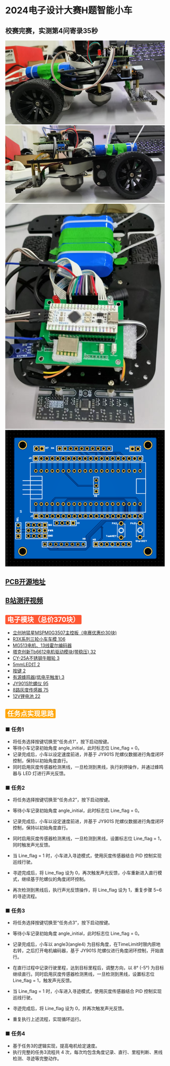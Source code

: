 # 2024电子设计大赛H题智能小车
## 校赛完赛，实测第4问寄录35秒
![d38a10215564251673b585ed0c2ac42](./src/d38a10215564251673b585ed0c2ac42.jpg)
![cea49113ae89ae7cbaa048b8cb9e474](./src/cea49113ae89ae7cbaa048b8cb9e474.jpg)
![55c712735c4f2a0491421d0f4ae0dd6](./src/55c712735c4f2a0491421d0f4ae0dd6.jpg)
![PCB正面](./src/image.jpg)
## [PCB开源地址](https://u.lceda.cn/account/user/projects/index/members?project=a21ed0727ad447719ecbd93959d565b7&folder=all)
## [B站测评视频](https://www.bilibili.com/video/BV1xQNzzUEWS/?spm_id_from=333.1387.homepage.video_card.click)
## <span style="background-color:#FF5733; color:white; padding:2px 6px; border-radius:3px;">电子模块（总价370块）</span>

- [立创地猛星MSPM0G3507主控板（电赛优惠价30块)](https://item.szlcsc.com/24478333.html?lcsc_vid=T1FaUVcAFQVXUVJUFAAPBFxTFVUKVAJQRgdXVwBRQVQxVlNSTlJXU1xSTldYUjsOAxUeFF5JWBYZEEoEHg8JSQcJGk4%3D)
- [R3X系列三轮小车车模 106](https://item.taobao.com/item.htm?abbucket=6&detail_redpacket_pop=true&id=594481149003&mi_id=pjm_3wdTOvIPm7CIgRB8acNJtRmhUg0QKlvNVEXEoqaUKQQcYXTunwaisg57dwZ8TJxVVdM_qmXcacvM4wDxoBFK3fBJSjP0Tssh-nWKQx4&ns=1&priceTId=213e072c17493950995278926e10a3&query=R3X%E7%B3%BB%E5%88%97&skuId=5067668637755&spm=0.0.hoverItem.1&utparam=%7B%22aplus_abtest%22%3A%22ec5ee9e66e9d947a27c2d559ba93f412%22%7D&xxc=taobaoSearch)
- [MG513电机、13线霍尔编码器](https://item.taobao.com/item.htm?abbucket=6&detail_redpacket_pop=true&id=594481149003&mi_id=pjm_3wdTOvIPm7CIgRB8acNJtRmhUg0QKlvNVEXEoqaUKQQcYXTunwaisg57dwZ8TJxVVdM_qmXcacvM4wDxoBFK3fBJSjP0Tssh-nWKQx4&ns=1&priceTId=213e072c17493950995278926e10a3&query=R3X%E7%B3%BB%E5%88%97&skuId=5067668637755&spm=0.0.hoverItem.1&utparam=%7B%22aplus_abtest%22%3A%22ec5ee9e66e9d947a27c2d559ba93f412%22%7D&xxc=taobaoSearch)
- [塔克创新Tb6612电机驱动模块(带稳压) 32](https://detail.tmall.com/item.htm?abbucket=6&detail_redpacket_pop=true&id=838447196772&mi_id=siKALv5wjie-yYUBE-IVqV-UB3oQwq3xOE8aac6D70byqCH5ItorhEekR0iCcAph1wotNwf34ZagCBznm7LR8NNRLM12lvQadeMVY_sf1jk&ns=1&priceTId=214783e817493949527707361e1a20&query=tb6612&skuId=5768034939590&spm=0.0.hoverItem.5&utparam=%7B%22aplus_abtest%22%3A%22e8403ea3594e59933b3f71dfc730708a%22%7D&xxc=taobaoSearch)
- [CY-25A不锈钢牛眼轮 3](https://detail.tmall.com/item.htm?detail_redpacket_pop=true&id=920100840332&mi_id=epwPtrxkVMrelcqHujFt0e9XD4ITbxtjdmLWq_L19isYbIlpDIRHuKB86I6f-aw_n_TMV77humU2An5SDXYHnDHI1QfqQ9wywXWdhUWY-QM&ns=1&priceTId=213e04e317493951707026702e1b5c&query=CY-25A%E7%89%9B%E7%9C%BC%E8%BD%AE&skuId=5956436590665&spm=0.0.hoverItem.1&utparam=%7B%22aplus_abtest%22%3A%22fb0e66b1318b2df87158299a8cdeae64%22%7D&xxc=ad_ztc)
- [5mmLED灯 2](https://item.taobao.com/item.htm?priceTId=213e074c17493952331733256e1868&utparam=%7B%22aplus_abtest%22%3A%2263bc95f97487b421d21e3e1978b63be0%22%7D&id=674866929367&ns=1&abbucket=6&xxc=taobaoSearch&detail_redpacket_pop=true&query=LED&mi_id=nMsTCZnDuKts4aI2Jfjcs4ZvLa-3uj5vLtexTfsLyTvx094uGp2_J9Nx0tSSxsNFiFhrQ2HRyoHkfxFub8RUt1Lfji8ul0-j3LmxzOz0klY&skuId=5029993387531&spm=0.0.hoverItem.3)
- [按键 2](https://item.taobao.com/item.htm?abbucket=6&detail_redpacket_pop=true&id=45677272349&mi_id=8YeMF2cxCvCryAGyCOxwqNjs6MPl1y6sr5S8RBybHpdLmuZjPBXIalJ7QOGkvcpRV--W9cRKMob5E8ToT3Vd8Cu6EWLEbCBUmGUDw_3Pmfw&ns=1&priceTId=213e074c17493954752601732e1868&query=%E6%8C%89%E9%94%AE&skuId=5111169289732&spm=0.0.hoverItem.2&utparam=%7B%22aplus_abtest%22%3A%22ed48affb0907688d013cd84d8e9a021c%22%7D&xxc=taobaoSearch)
- [有源蜂鸣器(低电平触发) 3](https://detail.tmall.com/item.htm?abbucket=6&detail_redpacket_pop=true&id=656159590251&mi_id=8Zq8mLmWJimuoc6RV53ezAIcBCsXfM5zNCMf1qzxTUBuuuLpt751MK60wpK3RcXiDsjiMrkIBFPtLyaaJ8Yj6-xh9YwiDTAXNeFDxUzouR0&ns=1&priceTId=213e074c17493955656236350e1868&query=%E6%9C%89%E6%BA%90%E8%9C%82%E9%B8%A3%E5%99%A8&skuId=5528205093524&spm=0.0.hoverItem.2&utparam=%7B%22aplus_abtest%22%3A%221c2c9d893101f833747e7d34cf88d8b5%22%7D&xxc=taobaoSearch)
- [JY901S陀螺仪 95](https://item.taobao.com/item.htm?abbucket=6&detail_redpacket_pop=true&id=634627673077&mi_id=4Kb87-z7TCx2-DuZBA56ROhXsyTLYCrWl6l3UglVKY-xE590neXJVL8gisLgBI8V0c3kANH6-0mKgDesihpaM75EdhCf3QxuAOlFRwjFuYA&ns=1&priceTId=213e044b17493956041348474e1ad6&query=jy901s&spm=0.0.hoverItem.2&utparam=%7B%22aplus_abtest%22%3A%226236e30c9cf4fa25a4801a56e6362764%22%7D&xxc=taobaoSearch)
- [8路灰度传感器 75](https://item.taobao.com/item.htm?priceTId=214781c017493956529718475e1276&utparam=%7B%22aplus_abtest%22%3A%22e86892cadfe917d1c232a5338da27738%22%7D&id=700000730878&ns=1&abbucket=6&xxc=taobaoSearch&detail_redpacket_pop=true&query=%E6%95%A2%E4%B8%BA%E7%A7%91%E6%8A%80%E7%81%B0%E5%BA%A6%E4%BC%A0%E6%84%9F%E5%99%A8&mi_id=p3He12ED41BoUwQOr7vR21XaLhReCuepgX4MajEkEOxjyq5xV9Y_moLfE82nuwRw_kPHd1LA84ykjoJCPls3oy6Z6cMh0HvyamA4lBNaC2I&skuId=5768776477755&spm=0.0.hoverItem.3)
- [12V锂电池 22](https://item.taobao.com/item.htm?id=562015429673)

## <span style="background-color:#FFA500; color:white; padding:2px 6px; border-radius:3px;">任务点实现思路</span>

### ■  任务1
- 将任务选择按键切换至“任务点1”，按下启动按键。
- 等待小车记录初始角度 angle_initial，此时标志位 Line_flag = 0。
- 记录完成后，小车以设定速度前进，并基于 JY901S 陀螺仪数据进行角度闭环控制，保持以初始角度直行。
- 同时启用灰度传感器检测黑线，一旦检测到黑线，执行刹停操作，并通过蜂鸣器与 LED 灯进行声光反馈。

### ■  任务2
- 将任务选择按键切换至“任务点2”，按下启动按键。

- 等待小车记录初始角度 angle_initial，此时标志位 Line_flag = 0。

- 记录完成后，小车以设定速度前进，并基于 JY901S 陀螺仪数据进行角度闭环控制，保持以初始角度直行。

- 同时启用灰度传感器检测黑线，一旦检测到黑线，设置标志位 Line_flag = 1，同时触发声光反馈。

- 当 Line_flag = 1 时，小车进入寻迹模式，使用灰度传感器结合 PID 控制实现巡线行驶。

- 寻迹完成后，将 Line_flag 设为 0，再次触发声光反馈，小车重新进入直行模式，继续基于陀螺仪的角度闭环控制。

- 再次检测到黑线后，执行声光反馈操作，将 Line_flag 设为 1，重复步骤 5~6 的寻迹流程。

### ■ 任务3
-  将任务选择按键切换至“任务点3”，按下启动按键。

- 等待小车记录初始角度 angle_initial，此时标志位 Line_flag = 0。

- 记录完成后，小车以 angle3(angle4) 为目标角度，在TimeLimit时限内原地右转，之后打开电机编码器，基于 JY901S 陀螺仪进行角度闭环控制，开始直行。

- 在直行过程中记录行驶里程，达到目标里程后，调整方向，以 8° (-5°) 为目标继续直行。同时启用灰度传感器检测黑线，一旦检测到黑线，设置标志位 Line_flag = 1，触发声光反馈。

- 当 Line_flag = 1 时，小车进入寻迹模式，使用灰度传感器结合 PID 控制实现巡线行驶。

- 寻迹完成后，将 Line_flag 设为 0，并再次触发声光反馈。

- 重复执行上述流程，实现循环运行。

### ■ 任务4
- 基于任务3的逻辑实现，提高电机给定速度。
- 执行完整的任务3流程共 4 次，每次均包含角度记录、直行、里程判断、黑线检测、寻迹等完整动作。